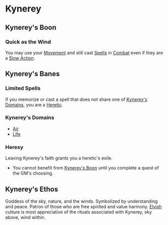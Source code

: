 # Kynerey
## Kynerey's Boon
### Quick as the Wind
You may use your [Movement](../../../Game%20Procedures/Movement.md) and still cast [Spells](../../Spells.md) in [Combat](../../../Game%20Procedures/Combat.md) even if they are a [Slow Action](../../../Game%20Procedures/Action.md#Slow%20Action).
## Kynerey's Banes
### Limited Spells
If you memorize or cast a spell that does not share one of [Kynerey's Domains](#Kynerey's%20Domains), you are a [Heretic](#Heresy).
### Kynerey's Domains
- [Air](../../Spell%20Domains/Air.md)
- [Life](../../Spell%20Domains/Life.md)
### Heresy
Leaving Kynerey's faith grants you a heretic's exile.
- You cannot benefit from [Kynerey's Boon](#Kynerey's%20Boon) until you complete a quest of the GM's choosing.
## Kynerey's Ethos
Goddess of the sky, nature, and the winds. Symbolized by understanding and peace. Patron of those who are free spirited and value harmony. [Elvish](../../../../Player%20Characters/Ancenstries/Elf.md) culture is most appreciative of the rituals associated with Kynerey, sky above, wind within.